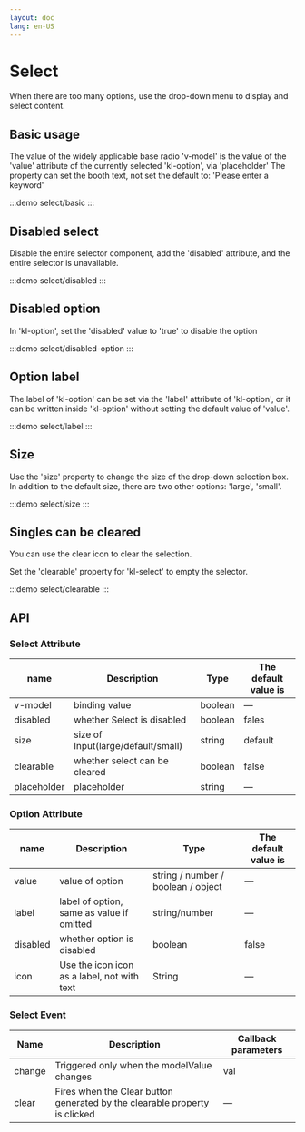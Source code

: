 ```yaml
---
layout: doc
lang: en-US
---
```


# Select

When there are too many options, use the drop-down menu to display and select content.

## Basic usage

The value of the widely applicable base radio 'v-model' is the value of the 'value' attribute of the currently
selected 'kl-option', via 'placeholder'
The property can set the booth text, not set the default to: 'Please enter a keyword'

:::demo
select/basic
:::

## Disabled select

Disable the entire selector component, add the 'disabled' attribute, and the entire selector is unavailable.

:::demo
select/disabled
:::

## Disabled option

In 'kl-option', set the 'disabled' value to 'true' to disable the option

:::demo
select/disabled-option
:::

## Option label

The label of 'kl-option' can be set via the 'label' attribute of 'kl-option', or it can be written inside 'kl-option'
without setting the default value of 'value'.

:::demo
select/label
:::

## Size

Use the 'size' property to change the size of the drop-down selection box. In addition to the default size, there are
two other options: 'large', 'small'.

:::demo
select/size
:::

## Singles can be cleared

You can use the clear icon to clear the selection.

Set the 'clearable' property for 'kl-select' to empty the selector.

:::demo
select/clearable
:::

## API

### Select Attribute

| name        | Description                        | Type    | The default value is |
| ----------- | ---------------------------------- | ------- | -------------------- |
| v-model     | binding value                      | boolean | —                    |
| disabled    | whether Select is disabled         | boolean | fales                |
| size        | size of Input(large/default/small) | string  | default              |
| clearable   | whether select can be cleared      | boolean | false                |
| placeholder | placeholder                        | string  | —                    |

### Option Attribute

| name     | Description                               | Type                               | The default value is |
| -------- | ----------------------------------------- | ---------------------------------- | -------------------- |
| value    | value of option                           | string / number / boolean / object | —                    |
| label    | label of option, same as value if omitted | string/number                      | —                    |
| disabled | whether option is disabled                | boolean                            | false                |
|icon| Use the icon icon as a label, not with text| String                             |—|

### Select Event

| Name   | Description                                                                | Callback parameters |
| ------ | -------------------------------------------------------------------------- | ------------------- |
| change | Triggered only when the modelValue changes                                 | val                 |
| clear  | Fires when the Clear button generated by the clearable property is clicked | —                   |
